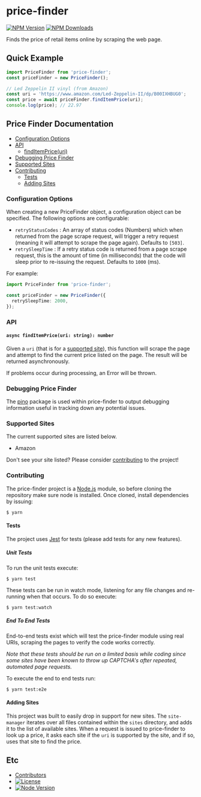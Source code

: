 # price-finder #

[![NPM Version][npm-image]][npm-url]
[![NPM Downloads][downloads-image]][downloads-url]

Finds the price of retail items online by scraping the web page.

## Quick Example ##

```typescript
import PriceFinder from 'price-finder';
const priceFinder = new PriceFinder();

// Led Zeppelin II vinyl (from Amazon)
const uri = 'https://www.amazon.com/Led-Zeppelin-II/dp/B00IXHBUG0';
const price = await priceFinder.findItemPrice(uri);
console.log(price); // 22.97
```

## Price Finder Documentation ##

- [Configuration Options](#configuration-options)
- [API](#api)
  - [findItemPrice(uri)](#async-finditempriceuri-string-number)
- [Debugging Price Finder](#debugging-price-finder)
- [Supported Sites](#supported-sites)
- [Contributing](#contributing)
  - [Tests](#tests)
  - [Adding Sites](#adding-sites)

### Configuration Options ###

When creating a new PriceFinder object, a configuration object can be specified.
The following options are configurable:

- `retryStatusCodes` : An array of status codes (Numbers) which when returned
from the page scrape request, will trigger a retry request (meaning it will
attempt to scrape the page again). Defaults to `[503]`.
- `retrySleepTime` : If a retry status code is returned from a page scrape
request, this is the amount of time (in milliseconds) that the code will sleep
prior to re-issuing the request. Defaults to `1000` (ms).

For example:

```typescript
import PriceFinder from 'price-finder';

const priceFinder = new PriceFinder({
  retrySleepTime: 2000,
});
```

### API ###

#### `async findItemPrice(uri: string): number` ####

Given a `uri` (that is for a [supported site](#supported-sites)), this function will scrape the page and attempt to find the current price listed on the page. The result will be returned asynchronously.

If problems occur during processing, an Error will be thrown.

### Debugging Price Finder ###

The <a href="https://www.npmjs.org/package/pino">pino</a> package is used within price-finder to output debugging information useful in tracking down any potential issues.

### Supported Sites ###

The current supported sites are listed below.

- Amazon

Don't see your site listed? Please consider [contributing](#contributing) to the project!

### Contributing ###

The price-finder project is a [Node.js](http://nodejs.org/) module, so before cloning the repository make sure node is installed. Once cloned, install dependencies by issuing:

```
$ yarn
```

#### Tests ####

The project uses [Jest](https://jestjs.io/) for tests (please add tests for any new features).

##### Unit Tests #####

To run the unit tests execute:

```
$ yarn test
```

These tests can be run in watch mode, listening for any file changes and re-running when that occurs. To do so execute:

```
$ yarn test:watch
```

##### End To End Tests #####

End-to-end tests exist which will test the price-finder module using real URIs, scraping the pages to verify the code works correctly. 

_Note that these tests should be run on a limited basis while coding since some sites have been known to throw up CAPTCHA's after repeated, automated page requests._

To execute the end to end tests run:

```
$ yarn test:e2e
```

#### Adding Sites ####

This project was built to easily drop in support for new sites. The `site-manager` iterates over all files contained within the `sites` directory, and adds it to the list of available sites. When a request is issued to price-finder to look up a price, it asks each site if the `uri` is supported by the site, and if so, uses that site to find the price.


## Etc ##

- [Contributors](https://github.com/dylants/price-finder/graphs/contributors)
- [![License][license-image]][license-url]
- [![Node Version][node-image]][node-url]

[npm-image]: https://img.shields.io/npm/v/price-finder.svg
[npm-url]: https://npmjs.org/package/price-finder
[downloads-image]: https://img.shields.io/npm/dm/price-finder.svg
[downloads-url]: https://npmjs.org/package/price-finder
[license-image]: https://img.shields.io/github/license/dylants/price-finder.svg
[license-url]: LICENSE
[node-image]: https://img.shields.io/node/v/price-finder.svg
[node-url]: https://npmjs.org/package/price-finder
